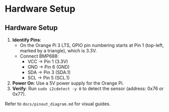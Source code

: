 # Hardware Setup

## Hardware Setup
1. **Identify Pins**:
   - On the Orange Pi 3 LTS, GPIO pin numbering starts at Pin 1 (top-left, marked by a triangle), which is 3.3V.
   - Connect BMP688:
     - VCC → Pin 1 (3.3V)
     - GND → Pin 6 (GND)
     - SDA → Pin 3 (SDA.1)
     - SCL → Pin 5 (SCL.1)
2. **Power On**: Use a 5V power supply for the Orange Pi.
3. **Verify**: Run `sudo i2cdetect -y 0` to detect the sensor (address: 0x76 or 0x77).

Refer to `docs/pinout_diagram.md` for visual guides.